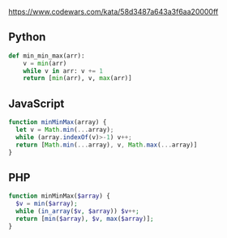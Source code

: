https://www.codewars.com/kata/58d3487a643a3f6aa20000ff

## Python
```python
def min_min_max(arr):
    v = min(arr)
    while v in arr: v += 1
    return [min(arr), v, max(arr)]
```

## JavaScript
```js
function minMinMax(array) {
  let v = Math.min(...array);
  while (array.indexOf(v)>-1) v++;
  return [Math.min(...array), v, Math.max(...array)]
}
```

## PHP
```php
function minMinMax($array) {
  $v = min($array);
  while (in_array($v, $array)) $v++;
  return [min($array), $v, max($array)];
}
```